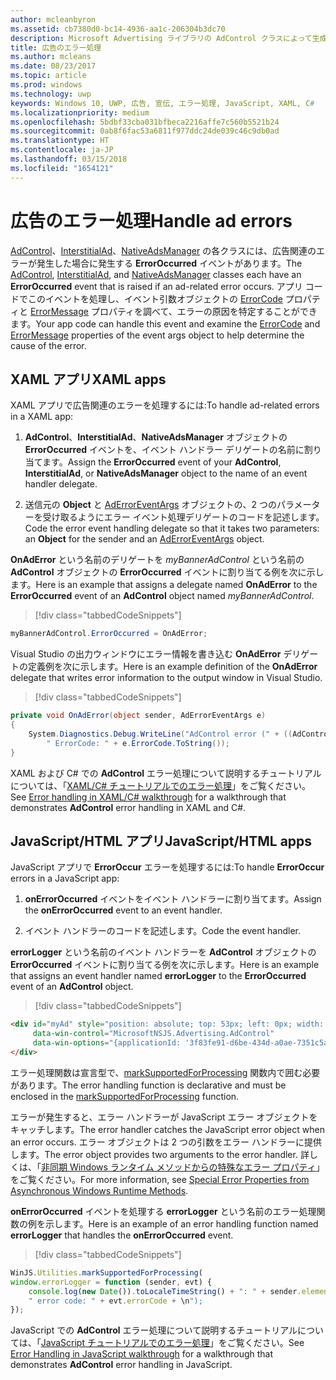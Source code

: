 ```yaml
---
author: mcleanbyron
ms.assetid: cb7380d0-bc14-4936-aa1c-206304b3dc70
description: Microsoft Advertising ライブラリの AdControl クラスによって生成されたエラーを処理する方法について説明します。
title: 広告のエラー処理
ms.author: mcleans
ms.date: 08/23/2017
ms.topic: article
ms.prod: windows
ms.technology: uwp
keywords: Windows 10, UWP, 広告, 宣伝, エラー処理, JavaScript, XAML, C#
ms.localizationpriority: medium
ms.openlocfilehash: 5bdbf33cba031bfbeca2216affe7c560b5521b24
ms.sourcegitcommit: 0ab8f6fac53a6811f977ddc24de039c46c9db0ad
ms.translationtype: HT
ms.contentlocale: ja-JP
ms.lasthandoff: 03/15/2018
ms.locfileid: "1654121"
---
```

# <a name="handle-ad-errors"></a><span data-ttu-id="004c3-104">広告のエラー処理</span><span class="sxs-lookup"><span data-stu-id="004c3-104">Handle ad errors</span></span>

<span data-ttu-id="004c3-105">[AdControl](https://msdn.microsoft.com/library/windows/apps/microsoft.advertising.winrt.ui.adcontrol.aspx)、[InterstitialAd](https://msdn.microsoft.com/library/windows/apps/microsoft.advertising.winrt.ui.interstitialad.aspx)、[NativeAdsManager](https://msdn.microsoft.com/library/windows/apps/microsoft.advertising.winrt.ui.nativeadsmanager.aspx) の各クラスには、広告関連のエラーが発生した場合に発生する **ErrorOccurred** イベントがあります。</span><span class="sxs-lookup"><span data-stu-id="004c3-105">The [AdControl](https://msdn.microsoft.com/library/windows/apps/microsoft.advertising.winrt.ui.adcontrol.aspx),  [InterstitialAd](https://msdn.microsoft.com/library/windows/apps/microsoft.advertising.winrt.ui.interstitialad.aspx), and [NativeAdsManager](https://msdn.microsoft.com/library/windows/apps/microsoft.advertising.winrt.ui.nativeadsmanager.aspx) classes each have an **ErrorOccurred** event that is raised if an ad-related error occurs.</span></span> <span data-ttu-id="004c3-106">アプリ コードでこのイベントを処理し、イベント引数オブジェクトの [ErrorCode](https://msdn.microsoft.com/library/windows/apps/microsoft.advertising.winrt.ui.aderroreventargs.errorcode.aspx) プロパティと [ErrorMessage](https://msdn.microsoft.com/library/windows/apps/microsoft.advertising.winrt.ui.aderroreventargs.errormessage.aspx) プロパティを調べて、エラーの原因を特定することができます。</span><span class="sxs-lookup"><span data-stu-id="004c3-106">Your app code can handle this event and examine the [ErrorCode](https://msdn.microsoft.com/library/windows/apps/microsoft.advertising.winrt.ui.aderroreventargs.errorcode.aspx) and [ErrorMessage](https://msdn.microsoft.com/library/windows/apps/microsoft.advertising.winrt.ui.aderroreventargs.errormessage.aspx) properties of the event args object to help determine the cause of the error.</span></span>

<span id="bkmk-dotnet"/>

## <a name="xaml-apps"></a><span data-ttu-id="004c3-107">XAML アプリ</span><span class="sxs-lookup"><span data-stu-id="004c3-107">XAML apps</span></span>

<span data-ttu-id="004c3-108">XAML アプリで広告関連のエラーを処理するには:</span><span class="sxs-lookup"><span data-stu-id="004c3-108">To handle ad-related errors in a XAML app:</span></span>

1. <span data-ttu-id="004c3-109">**AdControl**、**InterstitialAd**、**NativeAdsManager** オブジェクトの **ErrorOccurred** イベントを、イベント ハンドラー デリゲートの名前に割り当てます。</span><span class="sxs-lookup"><span data-stu-id="004c3-109">Assign the **ErrorOccurred** event of your **AdControl**, **InterstitialAd**, or **NativeAdsManager** object to the name of an event handler delegate.</span></span>

2. <span data-ttu-id="004c3-110">送信元の **Object** と [AdErrorEventArgs](https://msdn.microsoft.com/library/windows/apps/microsoft.advertising.winrt.ui.aderroreventargs.aspx) オブジェクトの、2 つのパラメーターを受け取るようにエラー イベント処理デリゲートのコードを記述します。</span><span class="sxs-lookup"><span data-stu-id="004c3-110">Code the error event handling delegate so that it takes two parameters: an **Object** for the sender and an [AdErrorEventArgs](https://msdn.microsoft.com/library/windows/apps/microsoft.advertising.winrt.ui.aderroreventargs.aspx) object.</span></span>

<span data-ttu-id="004c3-111">**OnAdError** という名前のデリゲートを *myBannerAdControl* という名前の **AdControl** オブジェクトの **ErrorOccurred** イベントに割り当てる例を次に示します。</span><span class="sxs-lookup"><span data-stu-id="004c3-111">Here is an example that assigns a delegate named **OnAdError** to the **ErrorOccurred** event of an **AdControl** object named *myBannerAdControl*.</span></span>

> [!div class="tabbedCodeSnippets"]
``` csharp
myBannerAdControl.ErrorOccurred = OnAdError;
```

<span data-ttu-id="004c3-112">Visual Studio の出力ウィンドウにエラー情報を書き込む **OnAdError** デリゲートの定義例を次に示します。</span><span class="sxs-lookup"><span data-stu-id="004c3-112">Here is an example definition of the **OnAdError** delegate that writes error information to the output window in Visual Studio.</span></span>

> [!div class="tabbedCodeSnippets"]
``` csharp
private void OnAdError(object sender, AdErrorEventArgs e)
{
    System.Diagnostics.Debug.WriteLine("AdControl error (" + ((AdControl)sender).Name + "): " + e.Error +
        " ErrorCode: " + e.ErrorCode.ToString());
}
```

<span data-ttu-id="004c3-113">XAML および C# での **AdControl** エラー処理について説明するチュートリアルについては、「[XAML/C# チュートリアルでのエラー処理](error-handling-in-xamlc-walkthrough.md)」をご覧ください。</span><span class="sxs-lookup"><span data-stu-id="004c3-113">See [Error handling in XAML/C# walkthrough](error-handling-in-xamlc-walkthrough.md) for a walkthrough that demonstrates **AdControl** error handling in XAML and C#.</span></span>

<span id="bkmk-javascript"/>

## <a name="javascripthtml-apps"></a><span data-ttu-id="004c3-114">JavaScript/HTML アプリ</span><span class="sxs-lookup"><span data-stu-id="004c3-114">JavaScript/HTML apps</span></span>

<span data-ttu-id="004c3-115">JavaScript アプリで **ErrorOccur** エラーを処理するには:</span><span class="sxs-lookup"><span data-stu-id="004c3-115">To handle **ErrorOccur** errors in a JavaScript app:</span></span>

1.  <span data-ttu-id="004c3-116">**onErrorOccurred** イベントをイベント ハンドラーに割り当てます。</span><span class="sxs-lookup"><span data-stu-id="004c3-116">Assign the **onErrorOccurred** event to an event handler.</span></span>

2.  <span data-ttu-id="004c3-117">イベント ハンドラーのコードを記述します。</span><span class="sxs-lookup"><span data-stu-id="004c3-117">Code the event handler.</span></span>

<span data-ttu-id="004c3-118">**errorLogger** という名前のイベント ハンドラーを **AdControl** オブジェクトの **ErrorOccurred** イベントに割り当てる例を次に示します。</span><span class="sxs-lookup"><span data-stu-id="004c3-118">Here is an example that assigns an event handler named **errorLogger** to the **ErrorOccurred** event of an **AdControl** object.</span></span>

> [!div class="tabbedCodeSnippets"]
``` html
<div id="myAd" style="position: absolute; top: 53px; left: 0px; width: 250px; height: 250px; z-index: 1"
     data-win-control="MicrosoftNSJS.Advertising.AdControl"
     data-win-options="{applicationId: '3f83fe91-d6be-434d-a0ae-7351c5a997f1', adUnitId: 'test', onErrorOccurred: errorLogger}">
</div>
```

<span data-ttu-id="004c3-119">エラー処理関数は宣言型で、[markSupportedForProcessing](http://msdn.microsoft.com/library/windows/apps/Hh967819.aspx) 関数内で囲む必要があります。</span><span class="sxs-lookup"><span data-stu-id="004c3-119">The error handling function is declarative and must be enclosed in the [markSupportedForProcessing](http://msdn.microsoft.com/library/windows/apps/Hh967819.aspx) function.</span></span>

<span data-ttu-id="004c3-120">エラーが発生すると、エラー ハンドラーが JavaScript エラー オブジェクトをキャッチします。</span><span class="sxs-lookup"><span data-stu-id="004c3-120">The error handler catches the JavaScript error object when an error occurs.</span></span> <span data-ttu-id="004c3-121">エラー オブジェクトは 2 つの引数をエラー ハンドラーに提供します。</span><span class="sxs-lookup"><span data-stu-id="004c3-121">The error object provides two arguments to the error handler.</span></span> <span data-ttu-id="004c3-122">詳しくは、「[非同期 Windows ランタイム メソッドからの特殊なエラー プロパティ](http://msdn.microsoft.com/library/windows/apps/hh994690.aspx)」をご覧ください。</span><span class="sxs-lookup"><span data-stu-id="004c3-122">For more information, see [Special Error Properties from Asynchronous Windows Runtime Methods](http://msdn.microsoft.com/library/windows/apps/hh994690.aspx).</span></span>

<span data-ttu-id="004c3-123">**onErrorOccurred** イベントを処理する **errorLogger** という名前のエラー処理関数の例を示します。</span><span class="sxs-lookup"><span data-stu-id="004c3-123">Here is an example of an error handling function named **errorLogger** that handles the **onErrorOccurred** event.</span></span>

> [!div class="tabbedCodeSnippets"]
``` javascript
WinJS.Utilities.markSupportedForProcessing(
window.errorLogger = function (sender, evt) {
    console.log(new Date()).toLocaleTimeString() + ": " + sender.element.id + " error: " + evt.errorMessage +
    " error code: " + evt.errorCode + \n");
});
```

<span data-ttu-id="004c3-124">JavaScript での **AdControl** エラー処理について説明するチュートリアルについては、「[JavaScript チュートリアルでのエラー処理](error-handling-in-javascript-walkthrough.md)」をご覧ください。</span><span class="sxs-lookup"><span data-stu-id="004c3-124">See [Error Handling in JavaScript walkthrough](error-handling-in-javascript-walkthrough.md) for a walkthrough that demonstrates **AdControl** error handling in JavaScript.</span></span>
